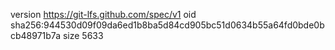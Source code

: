 version https://git-lfs.github.com/spec/v1
oid sha256:944530d09f09da6ed1b8ba5d84cd905bc51d0634b55a64fd0bde0bcb48971b7a
size 5633
